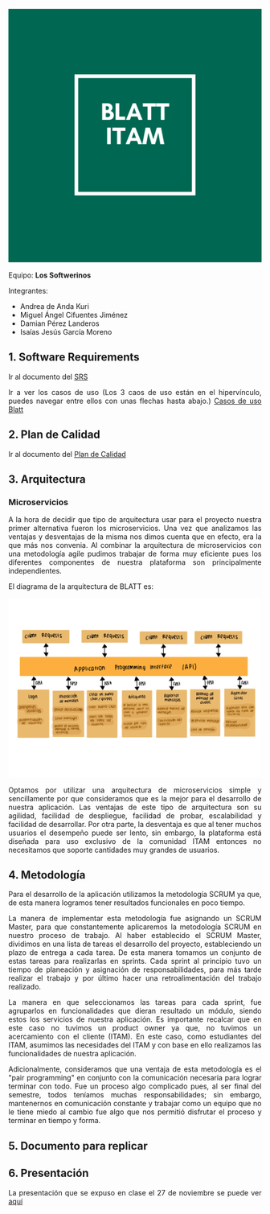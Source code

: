 <div style="text-align:justify"> 

<p align="center">
  <img width="600" src="./imagenes/logoSoftwerinos.png">
</p>


Equipo: **Los Softwerinos**   

Integrantes:     
- Andrea de Anda Kuri           
- Miguel Ángel Cifuentes Jiménez            
- Damian Pérez Landeros             
- Isaías Jesús García Moreno          

## 1. Software Requirements
Ir al documento del [SRS](./Especificacion_De_Requerimientos_del_Sistema.md)

Ir a ver los casos de uso (Los 3 caos de uso están en el hipervínculo, puedes navegar entre ellos con unas flechas hasta abajo.) [Casos de uso Blatt](https://viewer.diagrams.net/?highlight=0000ff&edit=_blank&layers=1&nav=1&page-id=5lWYE_T6arTQOXiDgWhi&title=Casos%20de%20uso%20Blatt.drawio#R%3Cmxfile%3E%3Cdiagram%20id%3D%22BeF-hzYjaaxt3Jt59FzO%22%20name%3D%22Page-1%22%3E7VxZd6M2FP41fiwHIdZHZ5m2Z5LT6UxPO31UQLE1wcgFOYnn11csspGEgzeWeMYvQRch4K7fvbpkAq8Xr7%2BmaDm%2FpxGOJ5YZvU7gzcSyALR8%2FienrEuK45slYZaSqJq0JXwh33FFFNNWJMKZNJFRGjOylIkhTRIcMomG0pS%2ByNMeaSzfdYlmWCN8CVGsU%2F8hEZuXVN%2FytvTfMJnNxZ2BG5RnFkhMrt4km6OIvtRI8HYCr1NKWXm0eL3Gcc48wZfyug87zm4eLMUJ2%2BeCB%2Bqk68%2Fks2P%2B8Z1Eq49PwZ8ff4HlKs8oXlUvfLsgGU2rR2ZrwQf%2B9Mv8cLWIpyHjE%2BDVM04Z4Zy6Qw84%2FkQzwghN%2BJQHyhhd1CZMYzLLTzC65NQ5W8R8APghXbGYJPh6IzuTE6sn4tfi152vCjYM5JqH6QKzdM2nVBcEFcsrnduI4GUrQViR5jXhuRUNVToz2yy8ZSs%2FqDh7AJeFMtf4iSOuZtWQpmxOZzRB8e2WepXSVRLhqOLKds4dzdlY8O8bZmxd2QxaMSpzF78S9jW%2F3HCq0b%2FS6Oa1WrsYrGuDTzgl%2FM1xKokkf%2BS3BcLfkK7SEL%2FBCrtZcCmOESPP8vpNcqgu%2FUQJv%2FNG4MB0JIlDUxElQ%2BkMs%2BqqrTSnaYrWtWnLfEK2%2Bz62chtXMbm2x5Ln84PyAbaatWHJ8cpm6yadsVVEUMLw%2BzZrKJs19Ac2a0fj9DRakIRkLOWu%2Fp37UGCOjNuuxu0bGuJ3r9TAGxmfQaAxWo9eSTTNwRUfJTTBMqf2jRY6S2qv7DS8sqCdHCwUjqusLIOYFiz0hfyWhXZEnXN5egFrjpbUDoQwJD5whtQMV5anDY5VDNAc93tTDPDOFGMwV6BasP9OXYGtR8fPOMRL9t5hiOPIjB08l7M93ZQuIJdrT9z8vUV3olE6bj%2FJnPN2dtb%2BXL1kc75m2JeSztnByJCvrSPfC0roHHdk7HZ0%2BHoRGZ07ujrFqXBwR8wYDYzTVPvYjM61h4VxjnWipDoG7u0oIRibaliyRI%2FO6Rxv2JzO0bdqRqUao5G4ZsPH5nRDOwN3D2egOemTIpdlBdIbAz1wcQPSJWfDrkKXq2v9FdcOft%2FpPU4y9I2r5TWcTG%2BQxhrOBiZbAIdx9InH%2BzgHEMJCHkkcKyRUIYYCi6QNUGJBoqjI617mhOEvS1T4xJcULbVc7xxSCWTP05AB%2Bw3m1J1MGnaYkmeCOD42F6VQDEP3TXFMltkupp1Zjx2ZY4HOMeHNJTXujGN6deZA353wx%2FgqnHI%2BqKX%2F%2BXDrvovRenJoYbb0Za1SH6xQp4RxTVZ7F%2BqU7RYQ9OzUPU0V%2FuYB9pG7l5DkruwKJvx0xHMg8yGm%2F60wHdSUoG1L%2FHIaTKlX56PXQ94yJc7C8IlzIkLZvPDJpTVFH0h%2B28piRNsRsM6AmDq31FYMLvxzu0l7rSYN3DPZr1LG9Y40XwjeXqdj6xW3k7TPRYvc7mJWiLE%2BIkkYr3JTrogzaUo1ulzYIouqwXPYDZ7D6spzeCfn1jtMGyq%2FFksXXgXUfUpbIT9focNd171dRrnPNBQKsJX%2BK01Z9k7mle26nkGAp2c10yL2AxSRHEajNJyTZzosioZKn8QGOg0V%2Bz294Wqksd9wg6DuJIBhgja30LGJC507B9A%2FFypQM1sgdtgOhgW2ayhLqQlC1ybdlOLtRgY8yHPdy35MZAChIqvBoYGelN3RGUkGdb9aF7vd4H5dnUudVTG8psbAnyreLDyldjy4ivt65nKbhSl5KPBGzveB0QYHZeNCG%2F5hu6ZnQhteHW6IU4eUGtpwxjkhRTBGSKEYnhsY7nGgwnItw7bsYPNTFNQKjKD%2B83oFHH5X6Wxbpao5f21KgofqId4X6Xrt9a8uS9pqZ%2BOxTQuWkqdZ6hZ315p48s705RZWBLIceWEFih0qoUJqVN27sAKVhVRA07Uu6nuTO7dXwhRHOAkJinFW0PLVf%2F9rej8oDoJqAGvavOwVB%2FVYdTm75fWCOaDo1Di1LKnKvndPflgR44fe3oAc%2FinVaPHVz2A5nr43ep3ioi8jpAl%2F26zuBIf0ceoXeKbu45paWpzOOKeXNnaGDY4fMlbEDUGJUROHBy7eq%2B2KDU3I4q17YXGgFyA6CyM7AOXZMuNWNFdytqfgA2VBqxLcN%2FjYQO70gJZSjO84%2BAQnf7R4lNQvJ50t3f9g6azy1cPxLR5qOtvz5mzQVWHlAtJZgTDGns6qX%2BMCyxCNY4f3%2FQPDA45n%2BZ7D01tRFd6GVcM0LQhN2zPhxhf3pap65eUGP5KkqOlHOGMkQfwRyNCl%2FV0d%2BYNhEb1K0AMW2VZWD4lLZs38394PGMLOSw0cpLJ%2FNNCBwDHyhmIeaYAFAiBXrKDvGXn0sk1oez50zX7L%2BkFTteVnCr5Xmz9s2CHvNQEPftZPjq5zwu52yPlw%2B28WS0Pd%2FrNKePs%2F%3C%2Fdiagram%3E%3Cdiagram%20id%3D%22NiQr8pA4EnO7ciLtMx6b%22%20name%3D%22Page-2%22%3E7VtZd6M2FP41fhwfEIvh0Vmm0zZt5yQ9TfrUo4BiawYQEcKx59dXYkciwSu4afwSdC0E%2Fu69312kTIzLcP0ThfHyN%2BKjYAI0fz0xriYA6AZw%2BB8h2eQSy9FywYJiv5hUC%2B7wD1QIy2kp9lHSmsgICRiO20KPRBHyWEsGKSUv7WlPJGg%2FNYYLpAjuPBio0nvss2UudcCsln9BeLEsn6zbbv5NCMvJxS9JltAnLw2RcT0xLikhLL8K15coEOBVuMzvTfJjfXdzdbO%2Bs55R%2BAV8%2BpQv9nmXW6qfQFHE9l76PmTGU2TiP%2F6hWPv54Zfff13fFrdoKxikBV7XCUt9DCOGJsAO%2BOMuHim%2FWoirAge2KcHlkMTiMg2DuccI5XNWiDLM4b%2BBjyj4ShLMMIn4lEfCGAkbE%2BYBXogvGIm5dMnCgA90fklSFuAIXVYGoVWPFveitaTYHlT0SlXcxhEJEaMbfl%2BxilsgUFh3peyX2laMQrRsmIldyGBhnYtq4VoD%2FKJQwg4KmSkKuUUeigW27w98yzoz9B0FZORzNimGhLIlWZAIBte19IKSNPKRX0BVz7khAtsM1G%2BIsU1BjTBlpA05WmP2IG6fWsXo79boal2snQ02jcFXRDH%2F4Yi29CReeQ8t8Z9NUuqhN%2BBxu7VJUQAZXrUf2qWb4tavBPPXqa3AtlpWYGiSehmkC8SKu2oNzymFm8a0WExI3niOJj3Hlgiz773a8%2FlF%2Fga1uVWY7G%2BB7puE%2FO4YwJT413BGZgBdVxRwRTz0PtG3jXNDHyjoq4wc%2BXORF%2FJRRCLUhu8gBlRxauBgdeBQyg4mQEkNMr45MSsEqCxkmz0LvcKkxyIv3TxQfa%2BEwmED4VhmoGjP%2Ba%2BagdVvBorPHp%2FdgO5O2xFcV%2BkNmLqqUNM4GcHZCjQX3Gj4c%2BdceotQtJpcGpP5FeHDP1EYE4p%2F8LJzqgDIwWJt50kYJd955AhEKCqd6wkHgSSCRezJohrtCEoh9v0stX1ZYobuYpglhS8Uxkq6eyrdGbrWpzmnwxNPpze1LruOVhhS0ShAUQK%2FqfkBXxbHyWs4DuEAVtv8XRXEmdVh%2FScD0Tk0PET8NR5K3heDRqUkhnWEyEabyVHqopwue61jrLihg7avKArcNm7oM8np3IHjhlr8%2FMUD%2BxPnJg8LWrwwIv61z11NewzIc4rI%2BTmdYZotEK0OpxuSuUrj2NLpOK7edw6PD5NlxvK53%2FmfsXhs4Vtlm5en64enb%2BP4dG%2Bvo2T8fud%2FpSvSULhuH8nTpX7ZbE9Hl6OrvM6J%2FRyoNfYE2DAUHhrkfebmCEdekAqnL4SL1pTuxvT7zo7krnUHx5gdHANOxjGGotB5xtc69LFIkSD1lnjVkcWOT9eaFPNmY%2FP1bjX0iHw9tV23ydn6VNN7SDsbDd21Lq3zGGncsZgcuFJlWvaad6Zy05aLXDn9OzWbd1X7r7M5J2ZukMkHm9cqNCQFjk7narH7odGd4rPUgBtfo2rlfZ14FD9m0Vko4xxjMwCSY4wem9UCdYDYPGsG5%2FKrXYqpvqh88gC8dSk1ZACWXNR2p%2FZ%2BIRjYYGoC060%2BktUCd%2Bo2P7NBw7Op5pOXAUyyropw%2Fqp7qXkkFF1nP%2FXhGZKBMVO6%2BWXO1GwKd3XzT0UH5kfmc6BOZSc0Ro6Tpro9MwDB71F86U1%2BH79ZVpLMOTG8MZPTanfq7Mfwhjl7m%2BG1qT4iw6tZyTzItJtkDK9n7kMofx3RPE%2By%2Fnl2yre125jgKAM9iVOUMFgRU%2FSYxP9DanLaOt62j38yarI%2BmqYHalTeJtPV9GHQYGOBEYLN1qXEMCFjmEhQlr%2Bl5vfeN5E2SCtSGIjpLbXPnh0Zkc4haFAoipInlBDO55Niy1RIQ8j9E59jfi%2F3TKpx0yCMqgbo2kc%2FvoeqtdOrePMpYUQE2M%2BpkAUBWiERUUVsXcINjAoh9IUkOHttTEH38edRFbLFybLT5ufjkmZOAAORpj61TM1yXU1zNADstjFo7hQAd6Zppmu5jiNlvFsTqrT7NvRJRUut91qps9iM%2B0idd%2BUO%2BVR5x%2BG9YVPn3fYzPlLnvtOYlduOljqr%2Bxm3tfedWzCV08aqEhnrNKu12z7G9gcxDenT05Y6xXGA3hbUqGc1TZkbZRfZNnKajpQuH%2B0MFx%2FW%2F9OcT6%2F%2FM9y4%2Fhc%3D%3C%2Fdiagram%3E%3Cdiagram%20id%3D%225lWYE_T6arTQOXiDgWhi%22%20name%3D%22Page-3%22%3E7Vxbc5s4FP41flwPQkLAo%2BOk25ltp5m02033ZYeAYqvFyAsil%2F31KzBgI8mxjQFT15lJYslCwLl85ztHghGcLl5%2Bj73l%2FCMLSDgyjeBlBK9Hpgmg6Yh%2FWc%2FrqsdyjFXHLKZBMWjd8Zn%2BR4rOclhKA5LUBnLGQk6X9U6fRRHxea3Pi2P2XB%2F2yML6WZfejCgdn30vVHv%2FogGfr3od0173vyd0Ni%2FPDLC7%2BmbhlYOLO0nmXsCeN7rgzQhOY8b46tPiZUrCTHilXJL318sJBfY3fPcJk7u5691%2F%2B2012btDDqluISYRbzw1NaOne3x7%2FfXqE5rOr0By8yUsDjGevDAt5DWlXNxmXNwyfy3lKO5%2BmX1MF%2BHE52IAvHoiMadC0h%2B8BxLesoRyyiIx5IFxzhYbAyYhnWVfcLYUvXO%2BCEUDiI8s5SGNyLTSvSE6i0sSx5IXSYc7BAAqrQhzJmxBePwqjitnMQvNFpZsWsXdP6%2FtAhZd8w2TwEWfV1jirJp5LW3xoRD4AcIHW4R%2FhrK3nIHJ3lSETAKBG0WTxXzOZizywpt171XM0iggQSGq9ZgPLJNtLtTvhPPXAgS9lLO6yMkL5ffZ4WOraH2rta5firnzxutG45bEVNw4iWt6yi65pqWEpbFP3rhteJw2YxJ6nD7VT6rTTXHoLaPiNJUVYAPVrABCSb3ci2eEF0etNTyJY%2B91Y9gyG5BsP4%2BFpPO4EjTuuq76ePFhdQVrc6tk0twCoeL9NwlPA%2BpFnJwjAkjoi8CJEQAp8r9mPjlP4WM8MOFbivBVPI6CScb%2FRCtiEalLbwv%2BNRXThhgsjRjKviPhz3LrWihhpppiBd8K%2FKl4Ze%2BYaAuOtgVd%2BEjtbYmDbUXBYVuBrLzKF382K7B3W4Hise1Dm6CWY6suUBXbhJBVfSKZfbSGbo4imSthMuK0E9E7mQnf8ESCZWRsP1FkJuTD6%2B6S8Jj9EJEizEJP6U6PNAylLq%2BINXkUizVBaEGDIGeyz3PKyeell3PFZ5H4K%2By2K3XB0kq2KwtAjbI605Wr6Goak1w9vlCPimthSJfJNhn2Ye9unasCU5WgbWmsvbMsVq0hHBgNInEZ9yXMZ42NrChrrgNC3nodvYn%2BK9TbrfFhRwlgSQmz3TBKmIY0kdlvlABqleOrCOOPApd8OprC0RWMxNeBoN3GQ8j%2BTYla%2Fzi500EH1oToaHxOYwudgRYwD%2FI5IVf%2FhxBP4CXzHOFXbhe8o9lpC9cqa7di7uPJWrsuvbOs4e7p%2BqA9hghwS44uVcaA0dDRIdoxUdeOrhY0Rib2FpmLhjxX7maLRn6YZl5fdM5qQ4rWL0aN6grUgAzSgIyM562BDFSR%2B44ky5QkQ%2BRFCEjmb6vic%2FrEaOioQvolSsxH8qtj8RTVs8GuasyOdJodJWblsnopMavJzVnXmEuXH0qVE6mp0fnWmKsV%2F8FIX41fKiKfXZEZoLoaGheZK2JxovIiOizHuVSZ39Re4yrzyc1ATSsmwYJGVFD%2Fc92ogoaGpOqCz7nrABtD08Eeyy0XONxeTkXyKlFTQFSn6h0S1fWliynsv%2F4KWjMFdareTUGT4UVPNF%2B%2FouIDrxXZPfEbZn%2Bypa2xajODq%2BFo1rYc3UpuZ9tUDlvb%2Btnr7Pupb486%2B8ose6mfQ2lrE4BWM2dGpiE5M5BxoWNntnQJ66WC3nyZTocfJcRs4oes5%2FbwQ7cm0iRSg9H%2BxdwjnXtngXcP5%2B4wfCN515PMuPf1d8utM3xlhb1rbz96F90W8IfSz45YkLdkZjdEu4P7Rp%2FTbvKUOAyU1%2Bf2tk8psPVun2rCeZNw7yEkPsnoZZjOcpqZ8Ukee08ZzZy4yajYy5FmhFPk6z%2BKIWmU%2FV0K2XqPLF5kDbYem4942NwTMkB6qm41NDVVAQDBWLP%2FStZeezHmsGywA44K3oSFLTDVLUNtbcfIygv6YbImHJsSA21avIc2GtvSXFgixl3jh5qaXtjsQXDj1AkK0GwI6ZXNYjUb%2FkxEOPApi6ods5rHF08O3Mgw67CtyQtcDSXorK6AL5nekZmeKwVi49S%2BYfYfhTfJ%2BTnHYGzobaGLGIyAXARqvPHaccaGSAdsC9uGa5q4vm%2FfhMYYGK74yrUxtgzca3DGamHijnjVkykDffRBCojV1q5TPfpQqvRMqu9ylHRV8fZafceHPSV6HKY2rKQPsVBSOvduYEX9AastP%2FrvNINVZEoTIXPcb2KDdYW7C3k7gLxZ0qLpqcv09mHk7eco0%2B%2Fh3F2W6aXqJWz6WMupy%2FS2GuO%2FUt0TEOfts%2FLrO6q4cKqnU2yVHPySepF2XZs96uXTLVl%2B%2BfOfAPr%2BzRWb8z%2F%2Bw39r3ij2kUSJ9z2r8%2BfF%2FgUTsJKV%2FpfZxkEjf92cn3rZv4TkwLPKQwbIkOUntJCu6gCxKu02KLJW2odtcW%2Bn9r8Z4xpUHSq23X3V4S0D3U2O4c742R45tsaOabvIMQCyXbs0oWqJ2xlDG9umgy2MUclWDmbOEI6BbQBxGoSxYdWzPQTdsevaDkbiVCZ2y1ditR9mtVrRMbDtnFpAujDU5MKpN14LIe1X7rEgqlVoW%2B8IGhSl3g0JHVJqKKm4OaWWX8a4J6U%2B%2BDV8WLpgfNQzj6K5ftnqavj6lbXw5n8%3D%3C%2Fdiagram%3E%3C%2Fmxfile%3E)

## 2. Plan de Calidad
Ir al documento del [Plan de Calidad](./TestPlan.md)

## 3. Arquitectura
### Microservicios  
A la hora de decidir que tipo de arquitectura usar para el proyecto nuestra primer alternativa fueron los microservicios. Una vez que analizamos las ventajas y desventajas de la misma nos dimos cuenta que en efecto, era la que más nos convenia. Al combinar la arquitectura de microservicios con una metodología agile pudimos trabajar de forma muy eficiente pues los diferentes componentes de nuestra plataforma son principalmente independientes. 

El diagrama de la arquitectura de BLATT es:

<p align="center">
  <img width="600" src="./imagenes/arq.png">
</p>


Optamos por utilizar una arquitectura de microservicios simple y sencillamente por que consideramos que es la mejor para el desarrollo 
de nuestra aplicación. 
Las ventajas de este tipo de arquitectura son su agilidad, facilidad de despliegue, facilidad de probar, escalabilidad y facilidad de desarrollar. 
Por otra parte, la desventaja es que al tener muchos usuarios el desempeño puede ser lento, sin embargo, la plataforma está diseñada para uso exclusivo de la comunidad ITAM entonces no necesitamos que soporte cantidades muy grandes de usuarios. 

## 4. Metodología
Para el desarrollo de la aplicación utilizamos la metodología SCRUM ya que, de esta manera logramos tener resultados funcionales en poco tiempo. 

La manera de implementar esta metodología fue asignando un SCRUM Master, para que constantemente aplicaremos la metodología SCRUM en nuestro proceso de trabajo. Al haber establecido el SCRUM Master, dividimos en una lista de tareas el desarrollo del proyecto, estableciendo  un plazo de entrega a cada tarea. De esta manera tomamos un conjunto de estas tareas para realizarlas en sprints. Cada sprint al principio tuvo un tiempo de planeación y asignación de responsabilidades, para más tarde realizar el trabajo y por último hacer una retroalimentación del trabajo realizado.

La manera en que seleccionamos las tareas para cada sprint, fue agruparlos en funcionalidades que dieran resultado un módulo, siendo estos los servicios de nuestra aplicación.
Es importante recalcar que en este caso no tuvimos un product owner ya que, no tuvimos un acercamiento con el cliente (ITAM). En este caso, como estudiantes del ITAM, asumimos las necesidades del ITAM y con base en ello realizamos las funcionalidades de nuestra aplicación.

Adicionalmente, consideramos que una ventaja de esta metodología es el "pair programming" en conjunto con la comunicación necesaria para lograr terminar con todo. Fue un proceso algo complicado pues, al ser final del semestre, todos teníamos muchas responsabilidades; sin embargo, mantenernos en comunicación constante y trabajar como un equipo que no le tiene miedo al cambio fue algo que nos permitió disfrutar el proceso y terminar en tiempo y forma. 
## 5. Documento para replicar

## 6. Presentación
La presentación que se expuso en clase el 27 de noviembre se puede ver [aquí](./presentacionProyecto.pdf)


 </div>
